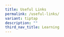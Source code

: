 ```yaml
---
title: Useful Links
permalink: /useful-links/
variant: tiptap
description: ""
third_nav_title: Learning
---
```

